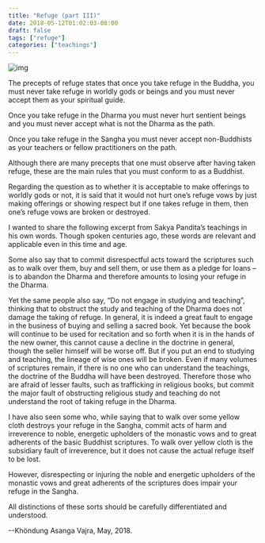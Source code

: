 ```yaml
---
title: "Refuge (part III)"
date: 2018-05-12T01:02:03-08:00
draft: false
tags: ["refuge"]
categories: ["teachings"]
---
```



![img](https://mmbiz.qpic.cn/mmbiz_jpg/jZ6aUbzt6ITLibZGogZ5nhnzibL514TxH5ibjcia1JIstWbK9BdicP2ccNOfmBaHKFYWJSsKz4n5GjdVnvYE1JFJFaQ/640?wx_fmt=jpeg&wxfrom=5&wx_lazy=1&wx_co=1)


The precepts of refuge states that once you take refuge in the Buddha, you must never take refuge in worldly gods or beings and you must never accept them as your spiritual guide.

Once you take refuge in the Dharma you must never hurt sentient beings and you must never accept what is not the Dharma as the path.

Once you take refuge in the Sangha you must never accept non-Buddhists as your teachers or fellow practitioners on the path.

Although there are many precepts that one must observe after having taken refuge, these are the main rules that you must conform to as a Buddhist.

Regarding the question as to whether it is acceptable to make offerings to worldly gods or not, it is said that it would not hurt one’s refuge vows by just making offerings or showing respect but if one takes refuge in them, then one’s refuge vows are broken or destroyed.



I wanted to share the following excerpt from Sakya Pandita’s teachings in his own words.  Though spoken centuries ago, these words are relevant and applicable even in this time and age.

Some also say that to commit disrespectful acts toward the scriptures such as to walk over them, buy and sell them, or use them as a pledge for loans – is to abandon the Dharma and therefore amounts to losing your refuge in the Dharma.

Yet the same people also say, “Do not engage in studying and teaching”, thinking that to obstruct the study and teaching of the Dharma does not damage the taking of refuge.  In general, it is indeed a great fault to engage in the business of buying and selling a sacred book.  Yet because the book will continue to be used for recitation and so forth when it is in the hands of the new owner, this cannot cause a decline in the doctrine in general, though the seller himself will be worse off. But if you put an end to studying and teaching, the lineage of wise ones will be broken.  Even if many volumes of scriptures remain, if there is no one who can understand the teachings, the doctrine of the Buddha will have been destroyed.  Therefore those who are afraid of lesser faults, such as trafficking in religious books, but commit the major fault of obstructing religious study and teaching do not understand the root of taking refuge in the Dharma. 

I have also seen some who, while saying that to walk over some yellow cloth destroys your refuge in the Sangha, commit acts of harm and irreverence to noble, energetic upholders of the monastic vows and to great adherents of the basic Buddhist scriptures.  To walk over yellow cloth is the subsidiary fault of irreverence, but it does not cause the actual refuge itself to be lost.

However, disrespecting or injuring the noble and energetic upholders of the monastic vows and great adherents of the scriptures does impair your refuge in the Sangha.

All distinctions of these sorts should be carefully differentiated and understood.

--Khöndung Asanga Vajra, May, 2018.

